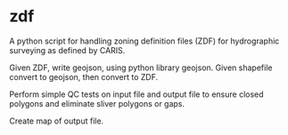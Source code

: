 zdf
===

A python script for handling zoning definition files (ZDF) for hydrographic surveying as defined by CARIS.

Given ZDF, write geojson, using python library geojson.
Given shapefile convert to geojson, then convert to ZDF.

Perform simple QC tests on input file and output file to ensure closed polygons and eliminate sliver polygons or gaps.

Create map of output file.

